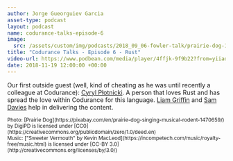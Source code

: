 ```yaml
---
author: Jorge Gueorguiev Garcia
asset-type: podcast
layout: podcast
name: codurance-talks-episode-6
image: 
  src: /assets/custom/img/podcasts/2018_09_06-fowler-talk/prairie-dog-1470659_1280.jpg
title: "Codurance Talks - Episode 6 - Rust"
video-url: https://www.podbean.com/media/player/4ffjk-9f9b22?from=yiiadmin&download=1&version=1&vjs=1&skin=1&auto=0&share=1&fonts=Helvetica&download=1&rtl=0
date: 2018-11-19 12:00:00 +00:00
---
```


Our first outside guest (well, kind of cheating as he was until recently a colleague at Codurance): [Cyryl Płotnicki](https://uk.linkedin.com/in/cyplo). A person that loves Rust and has spread the love within Codurance for this language. [Liam Griffin](https://codurance.com/publications/author/liam-griffin/) and [Sam Davies](https://codurance.com/publications/author/sam-davies/) help in delivering the content.

<sub>
Photo: [Prairie Dog](https://pixabay.com/en/prairie-dog-singing-musical-rodent-1470659/) by DigiPD is licensed under [CC0](https://creativecommons.org/publicdomain/zero/1.0/deed.en)
<br/>Music: ["Sweeter Vermouth" by Kevin MacLeod](https://incompetech.com/music/royalty-free/music.html) is licensed under [CC-BY 3.0](http://creativecommons.org/licenses/by/3.0/)
</sub>
